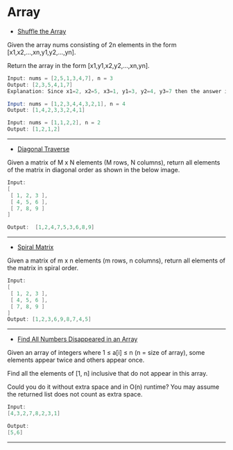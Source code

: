 # Array

- [Shuffle the Array](https://github.com/gnaneswar0907/Algorithms/blob/master/Array/ShuffleArray.java)

Given the array nums consisting of 2n elements in the form [x1,x2,...,xn,y1,y2,...,yn].

Return the array in the form [x1,y1,x2,y2,...,xn,yn].

```java
Input: nums = [2,5,1,3,4,7], n = 3
Output: [2,3,5,4,1,7]
Explanation: Since x1=2, x2=5, x3=1, y1=3, y2=4, y3=7 then the answer is [2,3,5,4,1,7].

Input: nums = [1,2,3,4,4,3,2,1], n = 4
Output: [1,4,2,3,3,2,4,1]

Input: nums = [1,1,2,2], n = 2
Output: [1,2,1,2]

```

---

- [Diagonal Traverse](https://github.com/gnaneswar0907/Algorithms/blob/master/Array/DiagonalTraversal.java)

Given a matrix of M x N elements (M rows, N columns), return all elements of the matrix in diagonal order as shown in the below image.

```java
Input:
[
 [ 1, 2, 3 ],
 [ 4, 5, 6 ],
 [ 7, 8, 9 ]
]

Output:  [1,2,4,7,5,3,6,8,9]
```

---

- [Spiral Matrix](https://github.com/gnaneswar0907/Algorithms/blob/master/Array/SpiralMatrix.java)

Given a matrix of m x n elements (m rows, n columns), return all elements of the matrix in spiral order.

```java
Input:
[
 [ 1, 2, 3 ],
 [ 4, 5, 6 ],
 [ 7, 8, 9 ]
]
Output: [1,2,3,6,9,8,7,4,5]
```

---

- [Find All Numbers Disappeared in an Array](https://github.com/gnaneswar0907/Algorithms/blob/master/Array/DisappearedNumbers.java)

Given an array of integers where 1 ≤ a[i] ≤ n (n = size of array), some elements appear twice and others appear once.

Find all the elements of [1, n] inclusive that do not appear in this array.

Could you do it without extra space and in O(n) runtime? You may assume the returned list does not count as extra space.

```java
Input:
[4,3,2,7,8,2,3,1]

Output:
[5,6]
```

---
